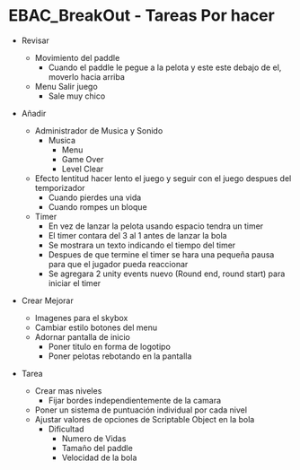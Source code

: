 # EBAC_BreakOut - Tareas Por hacer
*	Revisar
	-	Movimiento del paddle
		-	Cuando el paddle le pegue a la pelota y este este debajo de el, moverlo hacia arriba
	-	Menu Salir juego
		*	Sale muy chico
	
*	Añadir
	-	Administrador de Musica y Sonido
		*	Musica
			-	Menu
			-	Game Over
			-	Level Clear
	-	Efecto lentitud hacer lento el juego y seguir con el juego despues del temporizador
		*	Cuando pierdes una vida
		*	Cuando rompes un bloque
	-	Timer
		*	En vez de lanzar la pelota usando espacio tendra un timer
		*	El timer contara del 3 al 1 antes de lanzar la bola
		*	Se mostrara un texto indicando el tiempo del timer
		*	Despues de que termine el timer se hara una pequeña pausa para que el jugador pueda reaccionar
		*	Se agregara 2 unity events nuevo (Round end, round start) para iniciar el timer
	
*	Crear Mejorar
	-	Imagenes para el skybox
	-	Cambiar estilo botones del menu
	-	Adornar pantalla de inicio
		*	Poner titulo en forma de logotipo
		*	Poner pelotas rebotando en la pantalla
		
*	Tarea
	-	Crear mas niveles
		*	Fijar bordes independientemente de la camara
	-	Poner un sistema de puntuación individual por cada nivel
	-	Ajustar valores de opciones de Scriptable Object en la bola
		*	Dificultad
			-	Numero de Vidas
			-	Tamaño del paddle
			-	Velocidad de la bola